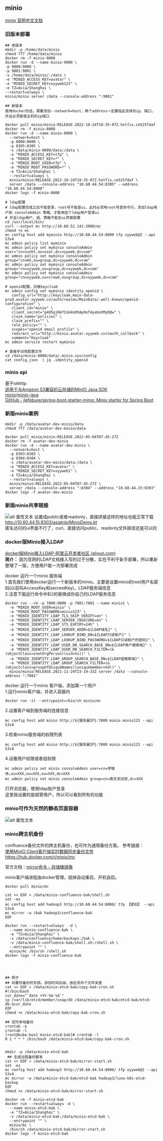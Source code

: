 ## minio  
[minio 官网中文文档](https://docs.min.io/cn/)  
### 旧版本部署
```shell
## 老版本
mkdir -p /home/data/minio
chmod 777 /home/data/minio
docker rm -f minio-9000
docker run -d --name minio-9000 \
-p 9000:9000 \
-p 9001:9001 \
-v /home/data/minio/:/data \
-e "MINIO_ACCESS_KEY=avatar" \
-e "MINIO_SECRET_KEY=xyyweb123" \
-e TZ=Asia/Shanghai \
--restart=always \
minio/minio server /data --console-address ":9001"

## 新版本
使用docker的话，需要添加--network=host，两个address一定要指定具体的ip、端口，并且必须是宿主机的ip端口

docker pull minio/minio:RELEASE.2022-10-24T18-35-07Z.hotfix.ce525fdaf
docker rm -f minio-8000
docker run -d --name minio-8000 \
  --network=host \
  -p 8000:8000 \
  -p 8305:8305 \
  -v /data/minio-8000/data:/data \
  -e "MINIO_ACCESS_KEY=tfp" \
  -e "MINIO_SECRET_KEY=*" \
  -e "MINIO_ROOT_USER=tfp" \
  -e "MINIO_ROOT_PASSWORD=*" \
  -e TZ=Asia/Shanghai \
  --restart=always \
  minio/minio:RELEASE.2022-10-24T18-35-07Z.hotfix.ce525fdaf \
  server /data --console-address "10.60.44.54:8305" --address "10.60.44.54:8000"
docker logs -f minio-8000

# ldap配置
# ldap配置完成之后不能登录，root号不能登ui，此时必须用root号登命令行，添加ldap用户到 consoleAdmin 策略，才能用这个ldap用户登录ui
# 并且ldap用户、组、策略不能在ui界面配置
cd /usr/local/bin/
curl --output mc http://10.60.52.141:3000/mc
chmod +x mc
mc config host add myminio http://10.60.44.54:8000 tfp xyyweb@2 --api S3v4
mc admin policy list myminio
mc admin policy set myminio consoleAdmin user="cn=sunht,ou=user,dc=xyyweb,dc=com"
mc admin policy set myminio consoleAdmin group="cn=HX,ou=group,dc=xyyweb,dc=com"
mc admin policy set myminio consoleAdmin group="cn=xyyweb,ou=group,dc=xyyweb,dc=com"
mc admin policy set myminio consoleAdmin group="cn=xyyweb,ou=crowd,ou=group,dc=xyyweb,dc=com"

# openid配置，对接keycloak
mc admin config set myminio identity_openid \
   config_url="http://keycloak.main-data-prod.avatar.xyyweb.cn/auth/realms/MainData/.well-known/openid-configuration" \
   client_id="minio" \
   client_secret="g4O5gjRm7IoU4nOhAp9of4yeboVMyDQw" \
   claim_name="policies" \
   claim_prefix="" \
   role_policy="" \
   scopes="openid email profile" \
   redirect_uri="http://minio.avatar.xyyweb.cn/oauth_callback" \
   comment="Keycloak"
mc admin service restart myminio 
 
# 直接手动改配置文件
cd /data/minio-8000/data/.minio.sys/config
cat config.json  | jq .identity_openid
```

### minio api  
基于okhttp  
[适用于与Amazon S3兼容的云存储的MinIO Java SDK](https://docs.min.io/cn/java-client-quickstart-guide.html)  
[minio](https://github.com/minio)/[minio-java](https://github.com/minio/minio-java)  
[GitHub - jlefebure/spring-boot-starter-minio: Minio starter for Spring Boot](https://github.com/jlefebure/spring-boot-starter-minio)  

### 新版minio案例
```shell
mkdir -p /data/avatar-dev-minio/data
chmod 777 /data/avatar-dev-minio/data
  
docker pull minio/minio:RELEASE.2022-05-04T07-45-27Z
docker rm -f avatar-dev-minio
docker run -d --name avatar-dev-minio \
  --network=host \
  -p 8303:8303 \
  -p 8304:8304 \
  -v /data/avatar-dev-minio/data:/data \
  -e "MINIO_ACCESS_KEY=avatar" \
  -e "MINIO_SECRET_KEY=xyyweb1" \
  -e TZ=Asia/Shanghai \
  --restart=always \
  minio/minio:RELEASE.2022-05-04T07-45-27Z \
  server /data --console-address ":8304" --address "10.60.44.15:8303"
docker logs -f avatar-dev-minio
```

### 新版minio共享链接
![alt 属性文本](.\img\image2022-5-18_9-53-8.png)
设置成public或者readonly，直接拼接这样的地址也能正常下载  
<http://10.60.44.15:8303/asiatrip/MinioDemo.kt>  
匿名访问的ui界面不行了，curl、直接访问public、readonly文件路径还是可以的  

### docker版Minio接入LDAP
[docker版Minio接入LDAP-阿里云开发者社区 (aliyun.com)](https://developer.aliyun.com/article/830326)  
**简介：** 因为官网的LDAP文档接入写的过于分散，实在不利于新手部署，所以重新整理了一版，方便用户能一次部署完成  
 
docker 运行一个minio 服务端  
1.首先我们使用docker运行一个新版本的minio。主要是设置minio的root用户名密码(以前叫AccessKey和secrestKey)，LDAP服务端信息  
2.注意下面运行命令中${}的替换成你自己的LDAP服务信息
```
docker run --rm -p 7000:9000 -p 7001:7001 --name minio1 \
  -e "MINIO_ROOT_USER=minio" \
  -e "MINIO_ROOT_PASSWORD=minio123" \
  -e "MINIO_IDENTITY_LDAP_TLS_SKIP_VERIFY=on" \
  -e "MINIO_IDENTITY_LDAP_SERVER_INSECURE=on" \
  -e "MINIO_IDENTITY_LDAP_STS_EXPIRY=24h" \
  -e "MINIO_IDENTITY_LDAP_SERVER_ADDR=${LDAP域名}" \
  -e "MINIO_IDENTITY_LDAP_LOOKUP_BIND_DN=${LDAP只读账户}" \
  -e "MINIO_IDENTITY_LDAP_LOOKUP_BIND_PASSWORD=${LDAP只读账户的密码}" \
  -e "MINIO_IDENTITY_LDAP_USER_DN_SEARCH_BASE_DN=${LDAP用户搜索域}" \
  -e "MINIO_IDENTITY_LDAP_USER_DN_SEARCH_FILTER=(&(objectClass=inetOrgPerson)(uid=%s))" \
  -e "MINIO_IDENTITY_LDAP_GROUP_SEARCH_BASE_DN=${LDAP组搜索域}" \
  -e "MINIO_IDENTITY_LDAP_GROUP_SEARCH_FILTER=(&(objectclass=groupOfUniqueNames)(uniquemember=%d))" \
  minio/minio:RELEASE.2021-11-24T23-19-33Z server /data --console-address ":7001"
```

docker 运行一个minio 客户端，添加第一个用户  
1.运行minio客户端，并进入容器内
```
docker run -it --entrypoint=/bin/sh minio/mc
```  
2.设置客户端到服务端的连接信息
```
mc config host add minio http://${服务器IP}:7000 minio minio123 --api S3v4
```
3.检查minio服务端的权限列表
```
mc config host add minio http://${服务器IP}:7000 minio minio123 --api S3v4
```
4.设置用户权限或者组权限
```
mc admin policy set minio consoleAdmin user=cn=李镇伟,ou=XXX,ou=XXX,ou=XXX,dc=XXX
mc admin policy set minio consoleAdmin group=cn=南京测试部,dc=XXX
```
打开浏览器，使用ldap账户登录  
这里我设置的是超管用户，所以可以看到所有的功能

### minio可作为天然的静态页面容器  
![alt 属性文本](.\img\Snipaste_2022-09-05_11-08-15.png) 

### minio跨主机备份
confluence备份文件的跨主机备份，也可作为通用备份方案。
参考链接：  
[使用MinIO Client客户端实时数据同步备份文件](https://www.moewah.com/archives/2886.html)  
<https://hub.docker.com/r/minio/mc>  

官方文档：[mirror命令 - 存储桶镜像](https://docs.min.io/cn/minio-client-complete-guide.html#mirror)

minio客户端进程由docker管理，挂掉自动重启、开机自启。

```shell 
docker pull minio/mc
 
cat << EOF > /data/minio-confluence-bak/shell.sh
set -ex
mc config host add hadoop3 http://10.60.44.54:8000/ tfp 【密码】 --api S3v4
mc mirror -w /bak hadoop3/confluence-bak
EOF
 
docker run --restart=always  -d \
  --name minio-confluence-bak \
  -e "TZ=Asia/Shanghai" \
  -v /data/confluence/home/backups:/bak \
  -v /data/minio-confluence-bak/shell.sh:/shell.sh \
  --entrypoint "" \
  minio/mc /bin/sh /shell.sh
docker logs -f minio-confluence-bak




## 例子
## 将要你备份的东西，添加时间后缀，放在另外个文件夹里 
cat << EOF > /data/minio-etcd-bak/copy-bak-cron.sh
#!/bin/bash
cur_date="`date +%Y-%m-%d`"
cp /var/lib/etcd/member/snap/db /data/minio-etcd-bak/etcd-bak/etcd-db-$cur_date
EOF
chmod +x /data/minio-etcd-bak/copy-bak-cron.sh

## 定时本地备份
crontab -e
crontab -l
[root@kube-box2 minio-etcd-bak]# crontab -l
0 1 * * * /bin/bash /data/minio-etcd-bak/copy-bak-cron.sh


mkdir -p /data/minio-etcd-bak
 ## 生成远程备份脚本
cat << EOF > /data/minio-etcd-bak/mirror-start.sh
set -ex
mc config host add hadoop3 http://10.60.44.54:8000/ tfp xyyweb@2 --api S3v4
mc mirror -w /data/minio-etcd-bak/etcd-bak hadoop3/luna-k8s-etcd-backup
EOF
chmod +x /data/minio-etcd-bak/mirror-start.sh
 
docker rm -f minio-etcd-bak
docker run --restart=always -d \
  --name minio-etcd-bak \
  -e "TZ=Asia/Shanghai" \
  -v /data/minio-etcd-bak:/data/minio-etcd-bak \
  --entrypoint "" \
  minio/mc \
  /bin/sh /data/minio-etcd-bak/mirror-start.sh
docker logs -f minio-etcd-bak
```

